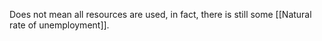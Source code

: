 Does not mean all resources are used, in fact, there is still some [[Natural rate of unemployment]].